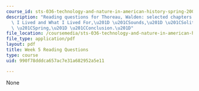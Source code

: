 ```yaml
---
course_id: sts-036-technology-and-nature-in-american-history-spring-2008
description: "Reading questions for Thoreau, Walden: selected chapters: \u201CWhere\
  \ I Lived and What I Lived For,\u201D \u201CSounds,\u201D \u201CSolitude,\u201D\
  \ \u201CSpring,\u201D \u201CConclusion.\u201D"
file_location: /coursemedia/sts-036-technology-and-nature-in-american-history-spring-2008/990f78dddca657ac7e31a682952a5e11_quest5.pdf
file_type: application/pdf
layout: pdf
title: Week 5 Reading Questions
type: course
uid: 990f78dddca657ac7e31a682952a5e11

---
```

None